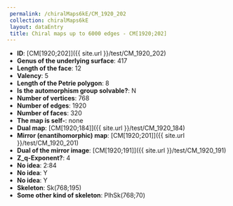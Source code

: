 ```yaml
--- 
 permalink: /chiralMaps6kE/CM_1920_202 
 collection: chiralMaps6kE
 layout: dataEntry
 title: Chiral maps up to 6000 edges - CM[1920;202]
---
```


- **ID**: [CM[1920;202]]({{ site.url }}/test/CM_1920_202)
- **Genus of the underlying surface**: 417
- **Length of the face**: 12
- **Valency**: 5
- **Length of the Petrie polygon**: 8
- **Is the automorphism group solvable?**: N
- **Number of vertices**: 768
- **Number of edges**: 1920
- **Number of faces**: 320
- **The map is self-**: none
- **Dual map**: [CM[1920;184]]({{ site.url }}/test/CM_1920_184)
- **Mirror (enantihomorphic) map**: [CM[1920;201]]({{ site.url }}/test/CM_1920_201)
- **Dual of the mirror image**: [CM[1920;191]]({{ site.url }}/test/CM_1920_191)
- **Z_q-Exponent?**: 4
- **No idea**:  2:84
- **No idea**: Y
- **No idea**: Y
- **Skeleton**: Sk(768;195)
- **Some other kind of skeleton**: PlhSk(768;70)
